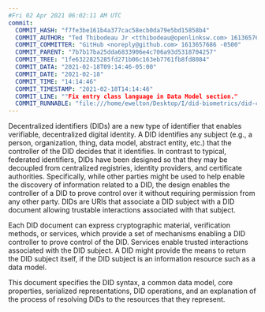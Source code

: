 ```yaml
---
#Fri 02 Apr 2021 06:02:11 AM UTC
commit:
  COMMIT_HASH: "f7fe3be161b4a377cac58ecb0da79e5bd15858b4"
  COMMIT_AUTHOR: "Ted Thibodeau Jr <tthibodeau@openlinksw.com> 1613657686 -0500"
  COMMIT_COMMITTER: "GitHub <noreply@github.com> 1613657686 -0500"
  COMMIT_PARENT: "7b7b17ba25dda6833906e4c706a93d5318704257"
  COMMIT_TREE: "1fe6322825285fd271b06c163eb7761fb8fd8084"
  COMMIT_DATA: "2021-02-18T09:14:46-05:00"
  COMMIT_DATE: "2021-02-18"
  COMMIT_TIME: "14:14:46"
  COMMIT_TIMESTAMP: "2021-02-18T14:14:46"
  COMMIT_LINE: ""Fix entry class language in Data Model section."
  COMMIT_RUNNABLE: "file:///home/ewelton/Desktop/I/did-biometrics/did-core-dataset/analysis/gitinfo/f7fe3be161b4a377cac58ecb0da79e5bd15858b4/snapshot/index.html"
---
```


<section id="abstract">
<p>
<a>Decentralized identifiers</a> (DIDs) are a new type of identifier that
enables verifiable, decentralized digital identity. A <a>DID</a> identifies any
subject (e.g., a person, organization, thing, data model, abstract entity, etc.)
that the controller of the <a>DID</a> decides that it identifies. In contrast to
typical, federated identifiers, <a>DIDs</a> have been designed so that they may
be decoupled from centralized registries, identity providers, and certificate
authorities. Specifically, while other parties might be used to help enable the
discovery of information related to a <a>DID</a>, the design enables the
controller of a <a>DID</a> to prove control over it without requiring permission
from any other party. <a>DIDs</a> are <a>URIs</a> that associate a <a>DID
subject</a> with a <a>DID document</a> allowing trustable interactions
associated with that subject.
    </p>
<p>
Each <a>DID document</a> can express cryptographic material, <a>verification
methods</a>, or <a>services</a>, which provide a set of mechanisms enabling a
<a>DID controller</a> to prove control of the <a>DID</a>. <a>Services</a> enable
trusted interactions associated with the <a>DID subject</a>. A <a>DID</a> might
provide the means to return the <a>DID subject</a> itself, if the <a>DID
subject</a> is an information resource such as a data model.
    </p>
<p>
This document specifies the DID syntax, a common data model, core properties,
serialized representations, DID operations, and an explanation of the process
of resolving DIDs to the resources that they represent.
    </p>
</section>
